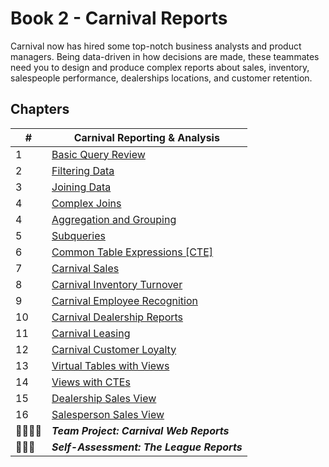 # Book 2 - Carnival Reports

Carnival now has hired some top-notch business analysts and product managers. Being data-driven in how decisions are made, these teammates need you to design and produce complex reports about sales, inventory, salespeople performance, dealerships locations, and customer retention.

## Chapters

| #  | Carnival Reporting &amp; Analysis |
|--|--|
| 1 | [Basic Query Review](./chapters/QUERY_REVIEW.md) |
| 2 | [Filtering Data](./chapters/WHERE_CLAUSES.md) |
| 3 | [Joining Data](./chapters/JOIN_OVERVIEW.md) |
| 4 | [Complex Joins](./chapters/COMPLEX_QUERIES.md) |
| 4 | [Aggregation and Grouping](./chapters/AGGREGATION.md) |
| 5 | [Subqueries](./chapters/SUBQUERY.md) |
| 6 | [Common Table Expressions \[CTE\]](./chapters/CTE.md) |
| 7 | [Carnival Sales](./chapters/SALES.md) |
| 8 | [Carnival Inventory Turnover](./chapters/INVENTORY.md) |
| 9 | [Carnival Employee Recognition](./chapters/EMPLOYEES.md) |
| 10 | [Carnival Dealership Reports](./chapters/DEALERSHIPS.md) |
| 11 | [Carnival Leasing](./chapters/LEASING.md) |
| 12 | [Carnival Customer Loyalty](./chapters/CUSTOMERS.md) |
| 13 | [Virtual Tables with Views](./chapters/VIEWS.md) |
| 14 | [Views with CTEs](./chapters/CTE_VIEWS.md) |
| 15 | [Dealership Sales View](./chapters/DEALER_VIEW.md) |
| 16 | [Salesperson Sales View](./chapters/SALESPERSON_VIEW.md) |
| 👨‍👨‍👦‍👦 | **_Team Project: Carnival Web Reports_** |
| 👩🏾‍🎓 | **_Self-Assessment: The League Reports_** |
